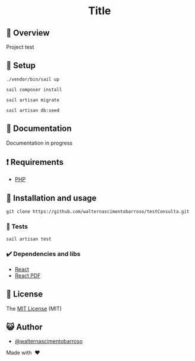 <div align="center">

# Title

</div>

## :scroll: Overview

Project test

## :dvd: Setup

```
./vendor/bin/sail up

sail composer install

sail artisan migrate

sail artisan db:seed
```

## :blue_book: Documentation

Documentation in progress

## :exclamation: Requirements

-   [PHP](https://php.net/)

## :floppy_disk: Installation and usage

```
git clone https://github.com/walternascimentobarroso/testConsulta.git
```

### :rotating_light: Tests

```
sail artisan test
```

### :heavy_check_mark: Dependencies and libs

-   [React](https://pt-br.reactjs.org/docs/create-a-new-react-app.html)
-   [React PDF](https://react-pdf.org/)

## :memo: License

The [MIT License]() (MIT)

## :smiley_cat: Author

-   [@walternascimentobarroso](https://walternascimentobarroso.github.io/)

Made with &nbsp;❤️&nbsp;
